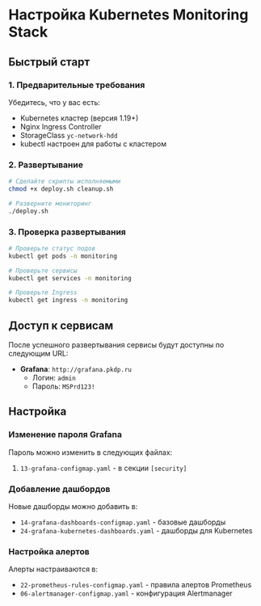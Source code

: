 # Настройка Kubernetes Monitoring Stack

## Быстрый старт

### 1. Предварительные требования

Убедитесь, что у вас есть:
- Kubernetes кластер (версия 1.19+)
- Nginx Ingress Controller
- StorageClass `yc-network-hdd`
- kubectl настроен для работы с кластером

### 2. Развертывание

```bash
# Сделайте скрипты исполняемыми
chmod +x deploy.sh cleanup.sh

# Разверните мониторинг
./deploy.sh
```

### 3. Проверка развертывания

```bash
# Проверьте статус подов
kubectl get pods -n monitoring

# Проверьте сервисы
kubectl get services -n monitoring

# Проверьте Ingress
kubectl get ingress -n monitoring
```

## Доступ к сервисам

После успешного развертывания сервисы будут доступны по следующим URL:

- **Grafana**: `http://grafana.pkdp.ru`
  - Логин: `admin`
  - Пароль: `MSPrd123!`

  
## Настройка

### Изменение пароля Grafana

Пароль можно изменить в следующих файлах:

1. `13-grafana-configmap.yaml` - в секции `[security]`

### Добавление дашбордов

Новые дашборды можно добавить в:
- `14-grafana-dashboards-configmap.yaml` - базовые дашборды
- `24-grafana-kubernetes-dashboards.yaml` - дашборды для Kubernetes

### Настройка алертов

Алерты настраиваются в:
- `22-prometheus-rules-configmap.yaml` - правила алертов Prometheus
- `06-alertmanager-configmap.yaml` - конфигурация Alertmanager


